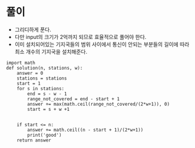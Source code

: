 # 풀이
- 그리디하게 푼다.
- 다만 input의 크기가 2억까지 되므로 효율적으로 풀어야 한다.
- 이미 설치되어있는 기지국들의 범위 사이에서 통신이 안되는 부분들의 길이에 따라 최소 개수의 기지국을 설치해준다.

```python3
import math
def solution(n, stations, w):
    answer = 0
    stations = stations
    start = 1
    for s in stations:
        end = s - w - 1
        range_not_covered = end - start + 1
        answer += max(math.ceil(range_not_covered/(2*w+1)), 0)
        start = s + w +1
        
    
    if start <= n:
        answer += math.ceil((n - start + 1)/(2*w+1))
        print('good')
    return answer
```
